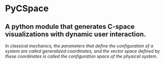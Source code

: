 # PyCSpace
## A python module that generates C-space visualizations with dynamic user interaction.

_In classical mechanics, the parameters that define the configuration of a system are called generalized coordinates, and the vector space defined by these coordinates is called the configuration space of the physical system._
